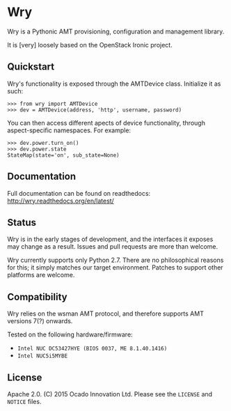 # Wry

Wry is a Pythonic AMT provisioning, configuration and management library.

It is [very] loosely based on the OpenStack Ironic project.

## 

## Quickstart

Wry's functionality is exposed through the AMTDevice class. Initialize it as such:

    >>> from wry import AMTDevice
    >>> dev = AMTDevice(address, 'http', username, password)

You can then access different apects of device functionality, through aspect-specific namespaces. For example:

    >>> dev.power.turn_on()
    >>> dev.power.state
    StateMap(state='on', sub_state=None)

## Documentation

Full documentation can be found on readthedocs: http://wry.readthedocs.org/en/latest/

## Status
Wry is in the early stages of development, and the interfaces it exposes may change as a result. Issues and pull requests are more than welcome.

Wry currently supports only Python 2.7. There are no philosophical reasons for this; it simply matches our target environment. Patches to support other platforms are welcome.

## Compatibility

Wry relies on the wsman AMT protocol, and therefore supports AMT versions 7(?) onwards.

Tested on the following hardware/firmware:

- `Intel NUC DC53427HYE (BIOS 0037, ME 8.1.40.1416)`
- `Intel NUC5i5MYBE`

## License

Apache 2.0. (C) 2015 Ocado Innovation Ltd. Please see the `LICENSE` and `NOTICE` files.

